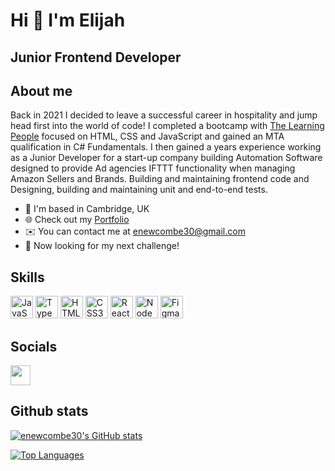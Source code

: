# Hi 👋 I'm Elijah 

## Junior Frontend Developer

## About me 

Back in 2021 I decided to leave a successful career in hospitality and jump head first into the world of code! I completed a bootcamp with [The Learning People](https://www.learningpeople.com/uk/) focused on HTML, CSS and JavaScript and gained an MTA qualification in C# Fundamentals. I then gained a years experience working as a Junior Developer for a start-up company building Automation Software designed to provide Ad agencies IFTTT functionality when managing Amazon Sellers and Brands. Building and maintaining frontend code and Designing, building and maintaining unit and end-to-end tests.

- 🏡 I'm based in Cambridge, UK
- 🌐 Check out my [Portfolio](https://enewcombe30.github.io/portfolio-2023/)
- ✉️ You can contact me at [enewcombe30@gmail.com](mailto:enewcombe30@gmail.com)
- 💪 Now looking for my next challenge!

## Skills

  <p align="left">
<a href="https://developer.mozilla.org/en-US/docs/Web/JavaScript" target="_blank" rel="noreferrer"><img src="https://raw.githubusercontent.com/danielcranney/readme-generator/main/public/icons/skills/javascript-colored.svg" width="36" height="36" alt="JavaScript" /></a>
<a href="https://www.typescriptlang.org/" target="_blank" rel="noreferrer"><img src="https://raw.githubusercontent.com/danielcranney/readme-generator/main/public/icons/skills/typescript-colored.svg" width="36" height="36" alt="TypeScript" /></a>
<a href="https://developer.mozilla.org/en-US/docs/Glossary/HTML5" target="_blank" rel="noreferrer"><img src="https://raw.githubusercontent.com/danielcranney/readme-generator/main/public/icons/skills/html5-colored.svg" width="36" height="36" alt="HTML5" /></a>
    <a href="https://www.w3.org/TR/CSS/#css" target="_blank" rel="noreferrer"><img src="https://raw.githubusercontent.com/danielcranney/readme-generator/main/public/icons/skills/css3-colored.svg" width="36" height="36" alt="CSS3" /></a>
<a href="https://reactjs.org/" target="_blank" rel="noreferrer"><img src="https://raw.githubusercontent.com/danielcranney/readme-generator/main/public/icons/skills/react-colored.svg" width="36" height="36" alt="React" /></a>
<a href="https://nodejs.org/en/" target="_blank" rel="noreferrer"><img src="https://raw.githubusercontent.com/danielcranney/readme-generator/main/public/icons/skills/nodejs-colored.svg" width="36" height="36" alt="NodeJS" /></a>
<a href="https://www.figma.com/" target="_blank" rel="noreferrer"><img src="https://raw.githubusercontent.com/danielcranney/readme-generator/main/public/icons/skills/figma-colored.svg" width="36" height="36" alt="Figma" /></a>
</p>

## Socials

<p align="left"><a href="https://www.linkedin.com/in/enewcombe30/" target="_blank" rel="noreferrer"><img src="https://raw.githubusercontent.com/danielcranney/readme-generator/main/public/icons/socials/linkedin.svg" width="32" height="32" /></a> </p>

## Github stats

<a href="http://www.github.com/enewcombe30"><img src="https://github-readme-stats.vercel.app/api?username=enewcombe30&show_icons=true&hide=&count_private=true&title_color=0891b2&text_color=ffffff&icon_color=0891b2&bg_color=1c1917&hide_border=true&show_icons=true" alt="enewcombe30's GitHub stats" /></a>

<a href="https://github.com/enewcombe30" align="left"><img src="https://github-readme-stats.vercel.app/api/top-langs/?username=enewcombe30&langs_count=10&title_color=0891b2&text_color=ffffff&icon_color=0891b2&bg_color=1c1917&hide_border=true&locale=en&custom_title=Top%20%Languages" alt="Top Languages" /></a>
